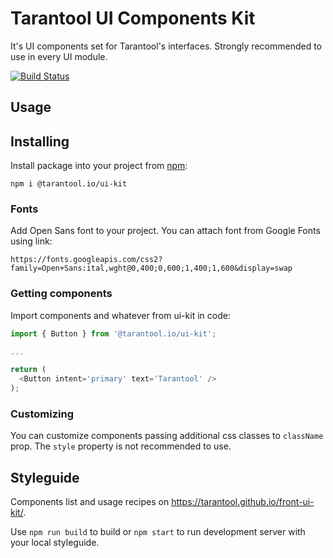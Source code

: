 # Tarantool UI Components Kit

It's UI components set for Tarantool's interfaces. Strongly recommended to use in every UI module.

[![Build Status](https://travis-ci.com/tarantool/front-ui-kit.svg?branch=master)](https://travis-ci.com/tarantool/front-ui-kit)

## Usage

## Installing

Install package into your project from [npm](https://www.npmjs.com/package/@tarantool.io/ui-kit):

```shell static
npm i @tarantool.io/ui-kit
```

### Fonts

Add Open Sans font to your project.
You can attach font from Google Fonts using link:

```static
https://fonts.googleapis.com/css2?family=Open+Sans:ital,wght@0,400;0,600;1,400;1,600&display=swap
```

### Getting components

Import components and whatever from ui-kit in code:

```js static
import { Button } from '@tarantool.io/ui-kit';

...

return (
  <Button intent='primary' text='Tarantool' />
);
```

### Customizing

You can customize components passing additional css classes to `className` prop.
The `style` property is not recommended to use.

## Styleguide

Components list and usage recipes on https://tarantool.github.io/front-ui-kit/.

Use `npm run build` to build or `npm start` to run development server with your local styleguide. 
